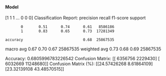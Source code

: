 #### Model
[1 1 1 ... 0 0 0]
Classification Report:
              precision    recall  f1-score   support

           0       0.51      0.74      0.61   8586186
           1       0.83      0.65      0.73  17281349

    accuracy                           0.68  25867535
   macro avg       0.67      0.70      0.67  25867535
weighted avg       0.73      0.68      0.69  25867535

Accuracy: 0.6805996783226542
Confusion Matrix:
[[ 6356756  2229430]
 [ 6032669 11248680]]
Confusion Matrix (%):
[[24.57426268  8.61864109]
 [23.32139108 43.48570515]]
